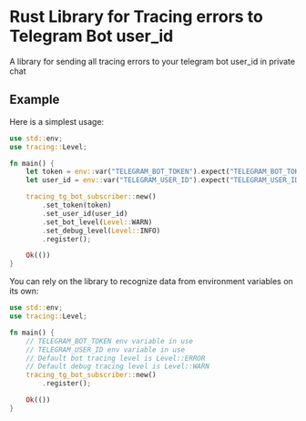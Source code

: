 Rust Library for Tracing errors to Telegram Bot user_id
=========================

A library for sending all tracing errors to your telegram bot user_id in private chat

## Example
Here is a simplest usage:

``` rust
use std::env;
use tracing::Level;

fn main() {
    let token = env::var("TELEGRAM_BOT_TOKEN").expect("TELEGRAM_BOT_TOKEN not set");
    let user_id = env::var("TELEGRAM_USER_ID").expect("TELEGRAM_USER_ID not set").parse::<i64>().expect("TELEGRAM_USER_ID must be i64");

    tracing_tg_bot_subscriber::new()
        .set_token(token)
        .set_user_id(user_id)
        .set_bot_level(Level::WARN)
        .set_debug_level(Level::INFO)
        .register();

    Ok(())
}
```

You can rely on the library to recognize data from environment variables on its own:

``` rust
use std::env;
use tracing::Level;

fn main() {
    // TELEGRAM_BOT_TOKEN env variable in use
    // TELEGRAM_USER_ID env variable in use
    // Default bot tracing level is Level::ERROR
    // Default debug tracing level is Level::WARN
    tracing_tg_bot_subscriber::new()
        .register();

    Ok(())
}